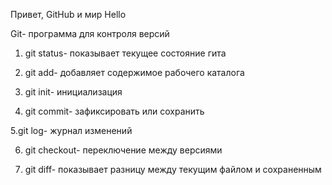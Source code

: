Привет, GitHub и мир
Hello

 Git- программа для контроля версий

1. git status- показывает текущее состояние гита

2. git add- добавляет содержимое рабочего каталога 

3. git init- инициализация

4. git commit- зафиксировать или сохранить 

5.git log- журнал изменений

6. git checkout- переключение между версиями

7. git diff- показывает разницу между текущим файлом и сохраненным